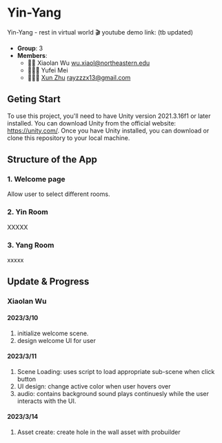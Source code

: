 # Yin-Yang

Yin-Yang - rest in virtual world 🎬 youtube demo link: (tb updated)

- **Group**: 3
- **Members**:
  - 🧙‍♂️ Xiaolan Wu <wu.xiaol@northeastern.edu> 
  - 🧙🏻‍♀️ Yufei Mei <xxx>
  - 🧙🏻‍♀️ <a href="https://www.linkedin.com/in/xun-zhu/" target="_blank">Xun Zhu</a> <rayzzzx13@gmail.com>

## Geting Start
To use this project, you'll need to have Unity version 2021.3.16f1 or later installed. You can download Unity from the official website: https://unity.com/.
Once you have Unity installed, you can download or clone this repository to your local machine.


## Structure of the App
### 1. Welcome page
Allow user to select different rooms.
 

### 2. Yin Room
XXXXX

### 3. Yang Room
xxxxx

## Update & Progress
### Xiaolan Wu
#### 2023/3/10
1. initialize welcome scene.
2. design welcome UI for user

#### 2023/3/11
1. Scene Loading: uses script to load appropriate sub-scene when click button
2. UI design: change active color when user hovers over
3. audio: contains background sound plays continuesly while the user interacts with the UI. 

#### 2023/3/14
1. Asset create: create hole in the wall asset with probuilder

### 
####

### 
#### 
